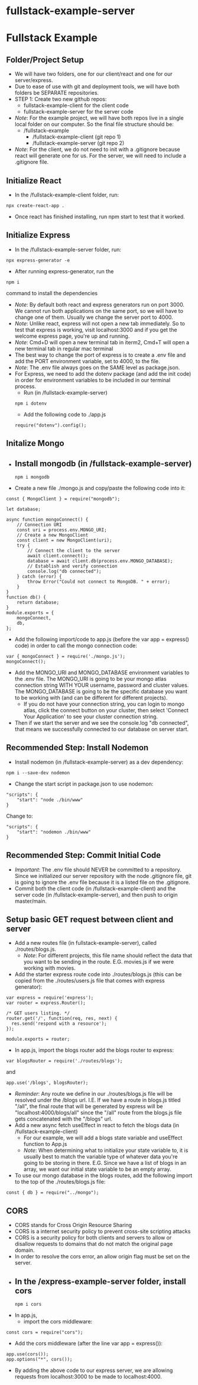 # fullstack-example-server
# Fullstack Example

## Folder/Project Setup
- We will have two folders, one for our client/react and one for our server/express. 
- Due to ease of use with git and deployment tools, we will have both folders be SEPARATE repositories.
- STEP 1: Create two new github repos:
	- fullstack-example-client for the client code
	- fullstack-example-server for the server code
- _Note_: For the example project, we will have both repos live in a single local folder on our computer. So the final file structure should be:
	- /fullstack-example
		- /fullstack-example-client (git repo 1)
		- /fullstack-example-server (git repo 2)
- _Note_: For the client, we do not need to init with a .gitignore because react will generate one for us. For the server, we will need to include a .gitignore file.

## Initialize React
- In the /fullstack-example-client folder, run:
```
npx create-react-app .
```
- Once react has finished installing, run npm start to test that it worked.

## Initialize Express
- In the /fullstack-example-server folder, run:
```
npx express-generator -e
```
- After running express-generator, run the 
```
npm i
```
command to install the dependencies
- _Note_: By default both react and express generators run on port 3000. We cannot run both applications on the same port, so we will have to change one of them. Usually we change the server port to 4000.
- _Note_: Unlike react, express will not open a new tab immediately. So to test that express is working, visit localhost:3000 and if you get the welcome express page, you're up and running.
- _Note_: Cmd+D will open a new terminal tab in iterm2, Cmd+T will open a new terminal tab in regular mac terminal
- The best way to change the port of express is to create a .env file and add the PORT environment variable, set to 4000, to the file.
- _Note_: The .env file always goes on the SAME level as package.json.
- For Express, we need to add the dotenv package (and add the init code) in order for environment variables to be included in our terminal process.
	- Run (in /fullstack-example-server) 
	```
	npm i dotenv
	```
	- Add the following code to ./app.js
	```
	require("dotenv").config();
	```

## Initalize Mongo
- Install mongodb (in /fullstack-example-server)
	- 
	```
	npm i mongodb
	```
- Create a new file ./mongo.js and copy/paste the following code into it:
```
const { MongoClient } = require("mongodb");

let database;

async function mongoConnect() {
	// Connection URI
	const uri = process.env.MONGO_URI;
	// Create a new MongoClient
	const client = new MongoClient(uri);
	try {
		// Connect the client to the server
		await client.connect();
		database = await client.db(process.env.MONGO_DATABASE);
		// Establish and verify connection
		console.log("db connected");
	} catch (error) {
		throw Error("Could not connect to MongoDB. " + error);
	}
}
function db() {
	return database;
}
module.exports = {
	mongoConnect,
	db,
};
```
- Add the following import/code to app.js (before the var app = express() code) in order to call the mongo connection code:
```
var { mongoConnect } = require('./mongo.js');
mongoConnect();
```
- Add the MONGO_URI and MONGO_DATABASE environment variables to the .env file. The MONGO_URI is going to be your mongo atlas connection string WITH YOUR username, password and cluster values. The MONGO_DATABASE is going to be the specific database you want to be working with (and can be different for different projects).
	- If you do not have your connection string, you can login to mongo atlas, click the connect button on your cluster, then select 'Connect Your Application' to see your cluster connection string.
- Then if we start the server and we see the console.log "db connected", that means we successfully connected to our database on server start.

## Recommended Step: Install Nodemon
- Install nodemon (in /fullstack-example-server) as a dev dependency:
```
npm i --save-dev nodemon
```
- Change the start script in package.json to use nodemon:
```
"scripts": {
	"start": "node ./bin/www"
}
```
Change to:
```
"scripts": {
	"start": "nodemon ./bin/www"
}
```

## Recommended Step: Commit Initial Code
- _Important_: The .env file should NEVER be committed to a repository. Since we initialized our server repository with the node .gitignore file, git is going to ignore the .env file because it is a listed file on the .gitignore.
- Commit both the client code (in /fullstack-example-client) and the server code (in /fullstack-example-server), and then push to origin master/main.

## Setup basic GET request between client and server
- Add a new routes file (in fullstack-example-server), called ./routes/blogs.js.
	- _Note_: For different projects, this file name should reflect the data that you want to be sending in the route. E.G. movies.js if we were working with movies.
- Add the starter express route code into ./routes/blogs.js (this can be copied from the ./routes/users.js file that comes with express generator):
```
var express = require('express');
var router = express.Router();

/* GET users listing. */
router.get('/', function(req, res, next) {
  res.send('respond with a resource');
});

module.exports = router;
```
- In app.js, import the blogs router add the blogs router to express:
```
var blogsRouter = require('./routes/blogs');
```
and
```
app.use('/blogs', blogsRouter);
```
- _Reminder_: Any route we define in our ./routes/blogs.js file will be resolved under the /blogs url. I.E. If we have a route in blogs.js titled "/all", the final route that will be generated by express will be "localhost:4000/blogs/all" since the "/all" route from the blogs.js file gets concatenated with the "/blogs" url.
- Add a new async fetch useEffect in react to fetch the blogs data (in /fullstack-example-client) 
	- For our example, we will add a blogs state variable and useEffect function to App.js
	- _Note_: When determining what to initialize your state variable to, it is usually best to match the variable type of whatever data you're going to be storing in there. E.G. Since we have a list of blogs in an array, we want our initial state variable to be an empty array.
- To use our mongo database in the blogs routes, add the following import to the top of the ./routes/blogs.js file:
```
const { db } = require("../mongo");
```

## CORS
- CORS stands for Cross Origin Resource Sharing
- CORS is a internet security policy to prevent cross-site scripting attacks
- CORS is a security policy for both clients and servers to allow or disallow requests to domains that do not match the original page domain. 
- In order to resolve the cors error, an allow origin flag must be set on the server.
- In the /express-example-server folder, install cors
	- 
	```
	npm i cors
	```
- In app.js, 
	- import the cors middleware: 
 ```
 const cors = require("cors");
 ```
 - Add the cors middleware (after the line var app = express()):
 ```
 app.use(cors());
 app.options("*", cors());
 ```
- By adding the above code to our express server, we are allowing requests from localhost:3000 to be made to localhost:4000.